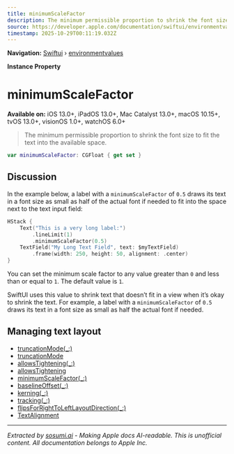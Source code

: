 ```yaml
---
title: minimumScaleFactor
description: The minimum permissible proportion to shrink the font size to fit the text into the available space.
source: https://developer.apple.com/documentation/swiftui/environmentvalues/minimumscalefactor
timestamp: 2025-10-29T00:11:19.032Z
---
```


**Navigation:** [Swiftui](/documentation/swiftui) › [environmentvalues](/documentation/swiftui/environmentvalues)

**Instance Property**

# minimumScaleFactor

**Available on:** iOS 13.0+, iPadOS 13.0+, Mac Catalyst 13.0+, macOS 10.15+, tvOS 13.0+, visionOS 1.0+, watchOS 6.0+

> The minimum permissible proportion to shrink the font size to fit the text into the available space.

```swift
var minimumScaleFactor: CGFloat { get set }
```

## Discussion

In the example below, a label with a `minimumScaleFactor` of `0.5` draws its text in a font size as small as half of the actual font if needed to fit into the space next to the text input field:

```swift
HStack {
    Text("This is a very long label:")
        .lineLimit(1)
        .minimumScaleFactor(0.5)
    TextField("My Long Text Field", text: $myTextField)
        .frame(width: 250, height: 50, alignment: .center)
}
```



You can set the minimum scale factor to any value greater than `0` and less than or equal to `1`. The default value is `1`.

SwiftUI uses this value to shrink text that doesn’t fit in a view when it’s okay to shrink the text. For example, a label with a `minimumScaleFactor` of `0.5` draws its text in a font size as small as half the actual font if needed.

## Managing text layout

- [truncationMode(_:)](/documentation/swiftui/view/truncationmode(_:))
- [truncationMode](/documentation/swiftui/environmentvalues/truncationmode)
- [allowsTightening(_:)](/documentation/swiftui/view/allowstightening(_:))
- [allowsTightening](/documentation/swiftui/environmentvalues/allowstightening)
- [minimumScaleFactor(_:)](/documentation/swiftui/view/minimumscalefactor(_:))
- [baselineOffset(_:)](/documentation/swiftui/view/baselineoffset(_:))
- [kerning(_:)](/documentation/swiftui/view/kerning(_:))
- [tracking(_:)](/documentation/swiftui/view/tracking(_:))
- [flipsForRightToLeftLayoutDirection(_:)](/documentation/swiftui/view/flipsforrighttoleftlayoutdirection(_:))
- [TextAlignment](/documentation/swiftui/textalignment)

---

*Extracted by [sosumi.ai](https://sosumi.ai) - Making Apple docs AI-readable.*
*This is unofficial content. All documentation belongs to Apple Inc.*
